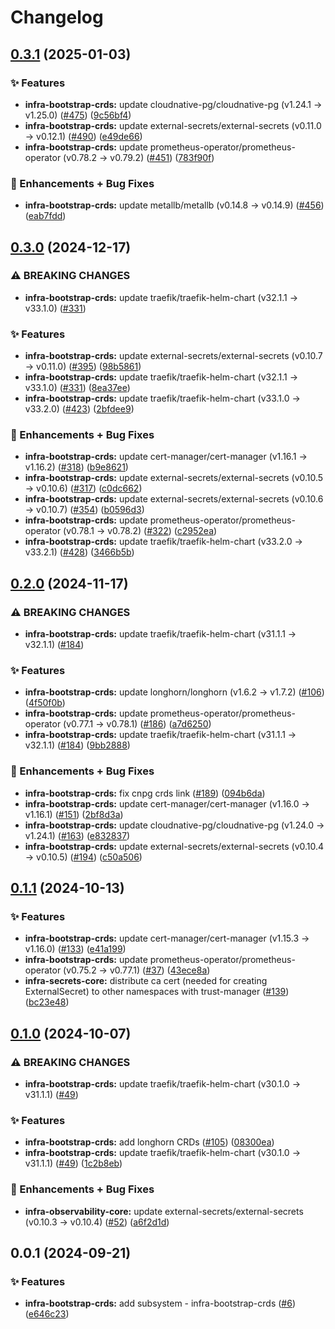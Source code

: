 # Changelog

## [0.3.1](https://github.com/ppat/homelab-ops-kubernetes-apps/compare/infra-bootstrap-crds-v0.3.0...infra-bootstrap-crds-v0.3.1) (2025-01-03)


### ✨ Features

* **infra-bootstrap-crds:** update cloudnative-pg/cloudnative-pg (v1.24.1 -&gt; v1.25.0) ([#475](https://github.com/ppat/homelab-ops-kubernetes-apps/issues/475)) ([9c56bf4](https://github.com/ppat/homelab-ops-kubernetes-apps/commit/9c56bf400077aa7b331381972ed0b470bda2e328))
* **infra-bootstrap-crds:** update external-secrets/external-secrets (v0.11.0 -&gt; v0.12.1) ([#490](https://github.com/ppat/homelab-ops-kubernetes-apps/issues/490)) ([e49de66](https://github.com/ppat/homelab-ops-kubernetes-apps/commit/e49de6615d7f603d2011d25ec576e7525b7ba5ce))
* **infra-bootstrap-crds:** update prometheus-operator/prometheus-operator (v0.78.2 -&gt; v0.79.2) ([#451](https://github.com/ppat/homelab-ops-kubernetes-apps/issues/451)) ([783f90f](https://github.com/ppat/homelab-ops-kubernetes-apps/commit/783f90f84c9cd16b9bfd53bd66eea0abe8a734d2))


### 🚀 Enhancements + Bug Fixes

* **infra-bootstrap-crds:** update metallb/metallb (v0.14.8 -&gt; v0.14.9) ([#456](https://github.com/ppat/homelab-ops-kubernetes-apps/issues/456)) ([eab7fdd](https://github.com/ppat/homelab-ops-kubernetes-apps/commit/eab7fdde2d5cf1fae53cdd67df189c0ca509dd2f))

## [0.3.0](https://github.com/ppat/homelab-ops-kubernetes-apps/compare/infra-bootstrap-crds-v0.2.0...infra-bootstrap-crds-v0.3.0) (2024-12-17)


### ⚠ BREAKING CHANGES

* **infra-bootstrap-crds:** update traefik/traefik-helm-chart (v32.1.1 -> v33.1.0) ([#331](https://github.com/ppat/homelab-ops-kubernetes-apps/issues/331))

### ✨ Features

* **infra-bootstrap-crds:** update external-secrets/external-secrets (v0.10.7 -&gt; v0.11.0) ([#395](https://github.com/ppat/homelab-ops-kubernetes-apps/issues/395)) ([98b5861](https://github.com/ppat/homelab-ops-kubernetes-apps/commit/98b5861b03009949fd29845c0687b4fc1747797d))
* **infra-bootstrap-crds:** update traefik/traefik-helm-chart (v32.1.1 -&gt; v33.1.0) ([#331](https://github.com/ppat/homelab-ops-kubernetes-apps/issues/331)) ([8ea37ee](https://github.com/ppat/homelab-ops-kubernetes-apps/commit/8ea37ee67ce9af75fc3c7957a793e7c7c88567d3))
* **infra-bootstrap-crds:** update traefik/traefik-helm-chart (v33.1.0 -&gt; v33.2.0) ([#423](https://github.com/ppat/homelab-ops-kubernetes-apps/issues/423)) ([2bfdee9](https://github.com/ppat/homelab-ops-kubernetes-apps/commit/2bfdee93e00086aae40043f742780127325cac6c))


### 🚀 Enhancements + Bug Fixes

* **infra-bootstrap-crds:** update cert-manager/cert-manager (v1.16.1 -&gt; v1.16.2) ([#318](https://github.com/ppat/homelab-ops-kubernetes-apps/issues/318)) ([b9e8621](https://github.com/ppat/homelab-ops-kubernetes-apps/commit/b9e8621959f2ef480f69abbbffbe95cba6fb9fb5))
* **infra-bootstrap-crds:** update external-secrets/external-secrets (v0.10.5 -&gt; v0.10.6) ([#317](https://github.com/ppat/homelab-ops-kubernetes-apps/issues/317)) ([c0dc662](https://github.com/ppat/homelab-ops-kubernetes-apps/commit/c0dc662f5fea4db79594b097ec9402e82392ee61))
* **infra-bootstrap-crds:** update external-secrets/external-secrets (v0.10.6 -&gt; v0.10.7) ([#354](https://github.com/ppat/homelab-ops-kubernetes-apps/issues/354)) ([b0596d3](https://github.com/ppat/homelab-ops-kubernetes-apps/commit/b0596d3b05158be09954f4a6a353023aef0870de))
* **infra-bootstrap-crds:** update prometheus-operator/prometheus-operator (v0.78.1 -&gt; v0.78.2) ([#322](https://github.com/ppat/homelab-ops-kubernetes-apps/issues/322)) ([c2952ea](https://github.com/ppat/homelab-ops-kubernetes-apps/commit/c2952ea69b6c2cc05e89e83a9accc6d9ec50e247))
* **infra-bootstrap-crds:** update traefik/traefik-helm-chart (v33.2.0 -&gt; v33.2.1) ([#428](https://github.com/ppat/homelab-ops-kubernetes-apps/issues/428)) ([3466b5b](https://github.com/ppat/homelab-ops-kubernetes-apps/commit/3466b5b3b3efe0fe7f6bbffca7219bf5c3df7b4e))

## [0.2.0](https://github.com/ppat/homelab-ops-kubernetes-apps/compare/infra-bootstrap-crds-v0.1.1...infra-bootstrap-crds-v0.2.0) (2024-11-17)


### ⚠ BREAKING CHANGES

* **infra-bootstrap-crds:** update traefik/traefik-helm-chart (v31.1.1 -> v32.1.1) ([#184](https://github.com/ppat/homelab-ops-kubernetes-apps/issues/184))

### ✨ Features

* **infra-bootstrap-crds:** update longhorn/longhorn (v1.6.2 -&gt; v1.7.2) ([#106](https://github.com/ppat/homelab-ops-kubernetes-apps/issues/106)) ([4f50f0b](https://github.com/ppat/homelab-ops-kubernetes-apps/commit/4f50f0b15d81ae7acc707538f1a2fd843106d457))
* **infra-bootstrap-crds:** update prometheus-operator/prometheus-operator (v0.77.1 -&gt; v0.78.1) ([#186](https://github.com/ppat/homelab-ops-kubernetes-apps/issues/186)) ([a7d6250](https://github.com/ppat/homelab-ops-kubernetes-apps/commit/a7d6250143d98635f045ce28ca4a3e7ba181397b))
* **infra-bootstrap-crds:** update traefik/traefik-helm-chart (v31.1.1 -&gt; v32.1.1) ([#184](https://github.com/ppat/homelab-ops-kubernetes-apps/issues/184)) ([9bb2888](https://github.com/ppat/homelab-ops-kubernetes-apps/commit/9bb288822053d0d218970faddc67ccf20bfc88cb))


### 🚀 Enhancements + Bug Fixes

* **infra-bootstrap-crds:** fix cnpg crds link ([#189](https://github.com/ppat/homelab-ops-kubernetes-apps/issues/189)) ([094b6da](https://github.com/ppat/homelab-ops-kubernetes-apps/commit/094b6dafe2bd45a9a01a770221895fd92c74fe3a))
* **infra-bootstrap-crds:** update cert-manager/cert-manager (v1.16.0 -&gt; v1.16.1) ([#151](https://github.com/ppat/homelab-ops-kubernetes-apps/issues/151)) ([2bf8d3a](https://github.com/ppat/homelab-ops-kubernetes-apps/commit/2bf8d3a1cb65a3c34daba06c5b434f41bb70aacf))
* **infra-bootstrap-crds:** update cloudnative-pg/cloudnative-pg (v1.24.0 -&gt; v1.24.1) ([#163](https://github.com/ppat/homelab-ops-kubernetes-apps/issues/163)) ([e832837](https://github.com/ppat/homelab-ops-kubernetes-apps/commit/e832837c4571db7ac5ab2aa003704bbb4ff3673d))
* **infra-bootstrap-crds:** update external-secrets/external-secrets (v0.10.4 -&gt; v0.10.5) ([#194](https://github.com/ppat/homelab-ops-kubernetes-apps/issues/194)) ([c50a506](https://github.com/ppat/homelab-ops-kubernetes-apps/commit/c50a50695617531f31d7824e0a7feff5c63c452d))

## [0.1.1](https://github.com/ppat/homelab-ops-kubernetes-apps/compare/infra-bootstrap-crds-v0.1.0...infra-bootstrap-crds-v0.1.1) (2024-10-13)


### ✨ Features

* **infra-bootstrap-crds:** update cert-manager/cert-manager (v1.15.3 -&gt; v1.16.0) ([#133](https://github.com/ppat/homelab-ops-kubernetes-apps/issues/133)) ([e41a199](https://github.com/ppat/homelab-ops-kubernetes-apps/commit/e41a199fccc1f2d31491cbee68966d22126dacd5))
* **infra-bootstrap-crds:** update prometheus-operator/prometheus-operator (v0.75.2 -&gt; v0.77.1) ([#37](https://github.com/ppat/homelab-ops-kubernetes-apps/issues/37)) ([43ece8a](https://github.com/ppat/homelab-ops-kubernetes-apps/commit/43ece8a3a0dbd6bc40522e000dabaeb3848ef3d5))
* **infra-secrets-core:** distribute ca cert (needed for creating ExternalSecret) to other namespaces with trust-manager ([#139](https://github.com/ppat/homelab-ops-kubernetes-apps/issues/139)) ([bc23e48](https://github.com/ppat/homelab-ops-kubernetes-apps/commit/bc23e4831ba6afde86204d0111f695c00965a39d))

## [0.1.0](https://github.com/ppat/homelab-ops-kubernetes-apps/compare/infra-bootstrap-crds-v0.0.1...infra-bootstrap-crds-v0.1.0) (2024-10-07)


### ⚠ BREAKING CHANGES

* **infra-bootstrap-crds:** update traefik/traefik-helm-chart (v30.1.0 -> v31.1.1) ([#49](https://github.com/ppat/homelab-ops-kubernetes-apps/issues/49))

### ✨ Features

* **infra-bootstrap-crds:** add longhorn CRDs ([#105](https://github.com/ppat/homelab-ops-kubernetes-apps/issues/105)) ([08300ea](https://github.com/ppat/homelab-ops-kubernetes-apps/commit/08300eae1232e7b1f49a26548fd71aef12a9e74e))
* **infra-bootstrap-crds:** update traefik/traefik-helm-chart (v30.1.0 -&gt; v31.1.1) ([#49](https://github.com/ppat/homelab-ops-kubernetes-apps/issues/49)) ([1c2b8eb](https://github.com/ppat/homelab-ops-kubernetes-apps/commit/1c2b8eb70e513f5b812491f33c691b46202decb1))


### 🚀 Enhancements + Bug Fixes

* **infra-observability-core:** update external-secrets/external-secrets (v0.10.3 -&gt; v0.10.4) ([#52](https://github.com/ppat/homelab-ops-kubernetes-apps/issues/52)) ([a6f2d1d](https://github.com/ppat/homelab-ops-kubernetes-apps/commit/a6f2d1d3dcab01195e9a2015b6fe4a013eb89d1e))

## 0.0.1 (2024-09-21)


### ✨ Features

* **infra-bootstrap-crds:** add subsystem - infra-bootstrap-crds ([#6](https://github.com/ppat/homelab-ops-kubernetes-apps/issues/6)) ([e646c23](https://github.com/ppat/homelab-ops-kubernetes-apps/commit/e646c232ad4c86d6b6b592ca1fb45b06ad24abaf))
